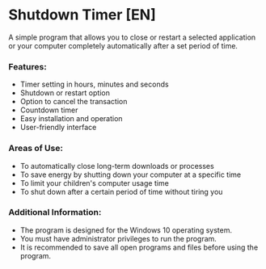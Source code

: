 <h1>Shutdown Timer [EN]</h1>

<p>A simple program that allows you to close or restart a selected application or your computer completely automatically after a set period of time.</p>

<h3>Features:</h3>
<ul>
	<li>Timer setting in hours, minutes and seconds</li>
	<li>Shutdown or restart option</li>
	<li>Option to cancel the transaction</li>
	<li>Countdown timer</li>
	<li>Easy installation and operation</li>
	<li>User-friendly interface</li>
</ul>

<h3>Areas of Use:</h3>
<ul>
	<li>To automatically close long-term downloads or processes</li>
	<li>To save energy by shutting down your computer at a specific time</li>
	<li>To limit your children's computer usage time</li>
	<li>To shut down after a certain period of time without tiring you</li>
</ul>

<h3>Additional Information:</h3>
<ul>
	<li>The program is designed for the Windows 10 operating system.</li>
	<li>You must have administrator privileges to run the program.</li>
	<li>It is recommended to save all open programs and files before using the program.</li>
</ul>
